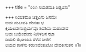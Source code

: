 +++
title = "೦೦೧ ನಿಯತಮತಿ ಚಿತ್ತವಿಸು"

+++
ನಿಯತಮತಿ ಚಿತ್ತವಿಸು ಜನಮೇ   
ಜಯ ಮಹೀಪತಿ ದೇವತಾ ಭ  
ಕ್ತಿಯಲದೇನಾಶ್ಚರ್ಯವೊ ಶಿವಶಿವಾ ಮಹಾದೇವ  
ಜಯ ಜಯೆಂದುದು ನಿಖಿಳಜನ ಝಾ  
ಡಿಯಲಿ ಝೋಂಪಿಸಿ ಸೆಳೆವ ಸೀರೆಗೆ   
ಲಯವ ಕಾಣೆನು ಕರುಣವೆಂತುಟೋ ದೇವಕೀಸುತನ    ॥1॥